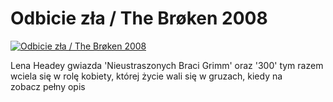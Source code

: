 Odbicie zła / The Brøken 2008 
=============
[![Odbicie zła / The Brøken 2008 ](http://vidos.pl/images/player.gif)](http://vidos.pl/odbicie-zla-the-brken-2008)

 Lena Headey gwiazda 'Nieustraszonych Braci Grimm' oraz '300' tym razem wciela się w rolę kobiety, której życie wali się w gruzach, kiedy na zobacz pełny opis
